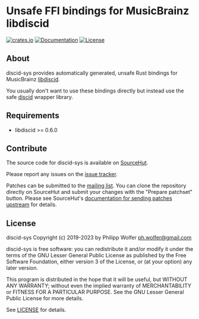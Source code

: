 # Unsafe FFI bindings for MusicBrainz libdiscid
[![crates.io](https://img.shields.io/crates/v/discid-sys.svg)](https://crates.io/crates/discid-sys)
[![Documentation](https://docs.rs/discid-sys/badge.svg)](https://docs.rs/discid-sys)
[![License](https://img.shields.io/crates/l/discid-sys.svg)](https://crates.io/crates/discid-sys)

## About
discid-sys provides automatically generated, unsafe Rust bindings for
MusicBrainz [libdiscid](http://musicbrainz.org/doc/libdiscid).

You usually don't want to use these bindings directly but instead use the
safe [discid](https://crates.io/crates/discid) wrapper library.

## Requirements
- libdiscid >= 0.6.0

## Contribute
The source code for discid-sys is available on
[SourceHut](https://git.sr.ht/~phw/rust-discid-sys).

Please report any issues on the
[issue tracker](https://todo.sr.ht/~phw/discid-bindings).

Patches can be submitted to the [mailing list](https://lists.sr.ht/~phw/musicbrainz).
You can clone the repository directly on SourceHut and submit your changes
with the "Prepare patchset" button. Please see SourceHut's
[documentation for sending patches upstream](https://man.sr.ht/git.sr.ht/#sending-patches-upstream)
for details.

## License
discid-sys Copyright (c) 2019-2023 by Philipp Wolfer <ph.wolfer@gmail.com>

discid-sys is free software: you can redistribute it and/or modify
it under the terms of the GNU Lesser General Public License as published by
the Free Software Foundation, either version 3 of the License, or
(at your option) any later version.

This program is distributed in the hope that it will be useful,
but WITHOUT ANY WARRANTY; without even the implied warranty of
MERCHANTABILITY or FITNESS FOR A PARTICULAR PURPOSE.  See the
GNU Lesser General Public License for more details.

See [LICENSE](./LICENSE) for details.
